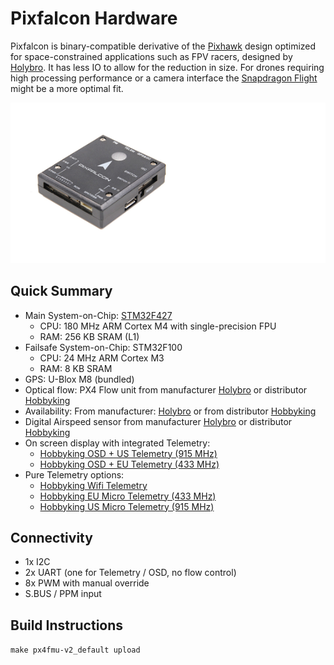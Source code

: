 # Pixfalcon Hardware

Pixfalcon is binary-compatible derivative of the [Pixhawk](../flight_controller/pixhawk.md) design optimized for space-constrained applications such as FPV racers, designed by [Holybro](http://www.holybro.com/). It has less IO to allow for the reduction in size. For drones requiring high processing performance or a camera interface the [Snapdragon Flight](../flight_controller/snapdragon_flight.md) might be a more optimal fit.

![](../../assets/hardware/hardware-pixfalcon.png)

## Quick Summary

  * Main System-on-Chip: [STM32F427](http://www.st.com/web/en/catalog/mmc/FM141/SC1169/SS1577/LN1789)
    * CPU: 180 MHz ARM Cortex M4 with single-precision FPU
    * RAM: 256 KB SRAM (L1)
  * Failsafe System-on-Chip: STM32F100
    * CPU: 24 MHz ARM Cortex M3
    * RAM: 8 KB SRAM
  * GPS: U-Blox M8 (bundled)
  * Optical flow: PX4 Flow unit from manufacturer [Holybro](http://www.holybro.com/product/24) or distributor [Hobbyking](http://www.hobbyking.com/hobbyking/store/__66308__HK_Pilot32_Optical_Flow_Kit_With_Sonar.html)
  * Availability: From manufacturer: [Holybro](http://www.holybro.com/product/8) or from distributor [Hobbyking](http://www.hobbyking.com/hobbyking/store/__86437__PixFalcon_Micro_PX4_Autopilot_plus_Micro_M8N_GPS_and_Mega_PBD_Power_Module.html)
  * Digital Airspeed sensor from manufacturer [Holybro](http://www.holybro.com/product/26) or distributor [Hobbyking](http://www.hobbyking.com/hobbyking/store/__62752__HKPilot_32_Digital_Air_Speed_Sensor_And_Pitot_Tube_Set.html)
  * On screen display with integrated Telemetry:
    * [Hobbyking OSD + US Telemetry (915 MHz)](http://www.hobbyking.com/hobbyking/store/__74651__Micro_HKPilot_Telemetry_Radio_Module_with_On_Screen_Display_OSD_unit_915MHz_.html)
    * [Hobbyking OSD + EU Telemetry (433 MHz)](http://www.hobbyking.com/hobbyking/store/__74650__Micro_HKPilot_Telemetry_Radio_Module_with_On_Screen_Display_OSD_unit_433MHz_.html)
  * Pure Telemetry options:
    * [Hobbyking Wifi Telemetry](http://www.hobbyking.com/hobbyking/store/__87841__APM_Pixhawk_Wireless_Wifi_Radio_Module.html)
    * [Hobbyking EU Micro Telemetry (433 MHz)](http://www.hobbyking.com/hobbyking/store/__74647__Micro_HKPilot_Telemetry_radio_Set_With_Integrated_PCB_Antenna_433Mhz.html)
    * [Hobbyking US Micro Telemetry (915 MHz)](http://www.hobbyking.com/hobbyking/store/__74648__Micro_HKPilot_Telemetry_radio_Set_With_Integrated_PCB_Antenna_915Mhz.html)

## Connectivity

  * 1x I2C
  * 2x UART (one for Telemetry / OSD, no flow control)
  * 8x PWM with manual override
  * S.BUS / PPM input

## Build Instructions

`make px4fmu-v2_default upload`
